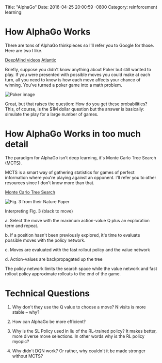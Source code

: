 Title:  "AlphaGo"
Date:   2016-04-25 20:00:59 -0800
Category: reinforcement learning

# How AlphaGo Works

There are tons of AlphaGo thinkpieces so I'll refer you to Google for those. Here are two I like. 

[DeepMind videos](https://www.youtube.com/channel/UCP7jMXSY2xbc3KCAE0MHQ-A/videos) 
[Atlantic](http://www.theatlantic.com/technology/archive/2016/04/how-alphago-imitates-human-intuition/476508/)

Briefly, suppose you didn't know anything about Poker but still wanted to play. 
If you were presented with possible moves you could make at each turn, all you need to know is how each move affects your chance of winning. 
You've turned a poker game into a math problem.

![Poker image](https://i.ytimg.com/vi/85s1tlX5iB0/maxresdefault.jpg)

Great, but that raises the question: How do you get these probabilities?
This, of course, is the $1M dollar question but the answer is basically:
simulate the play for a large number of games.

# How AlphaGo Works in too much detail

The paradigm for AlphaGo isn't deep learning, it's Monte Carlo Tree Search (MCTS). 

MCTS is a smart way of gathering statistics for games of perfect information where 
you're playing against an opponent. I'll refer you to other resources since I 
don't know more than that. 

[Monte Carlo Tree Search](http://jeffbradberry.com/posts/2015/09/intro-to-monte-carlo-tree-search/)


![Fig. 3 from their Nature Paper](http://www.nature.com/nature/journal/v529/n7587/carousel/nature16961-f3.jpg)


Interpreting Fig. 3 (black to move)

a. Select the move with the maximum action-value Q plus an exploration term and repeat.

b. If a position hasn't been previously explored, it's time to evaluate possible moves with the policy network.

c. Moves are evaluated with the fast rollout policy and the value network

d. Action-values are backpropagated up the tree

The policy network limits the search space while the value network 
and fast rollout policy approximate rollouts to the end of the game.

# Technical Questions

1. Why don't they use the Q value to choose a move? N visits is more stable – why?
 
2. How can AlphaGo be more efficient?

3. Why is the SL Policy used in liu of the RL-trained policy? It makes better, more diverse move selections. 
In other words why is the RL policy myopic?

4. Why didn't DQN work? Or rather, why couldn't it be made stronger without MCTS?

